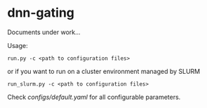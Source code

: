 # dnn-gating

Documents under work...

Usage: 
```
run.py -c <path to configuration files>
```
or if you want to run on a cluster environment managed by SLURM

```
run_slurm.py -c <path to configuration files>
```
Check _configs/default.yaml_ for all configurable parameters.
